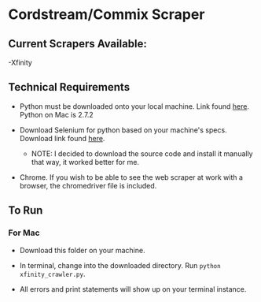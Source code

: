 # Cordstream/Commix Scraper


## Current Scrapers Available:
  -Xfinity

## Technical Requirements
  - Python must be downloaded onto your local machine. Link found [here](https://www.python.org/downloads/). Python on Mac is 2.7.2
  
  - Download Selenium for python based on your machine's specs. Download link found [here](https://pypi.python.org/pypi/selenium).
  
    - NOTE: I decided to download the source code and install it manually that way, it worked better for me.
    
  - Chrome. If you wish to be able to see the web scraper at work with a browser, the chromedriver file is included.

## To Run
### For Mac
  - Download this folder on your machine.
  
  - In terminal, change into the downloaded directory. Run `python xfinity_crawler.py`.
  
  - All errors and print statements will show up on your terminal instance.
  
